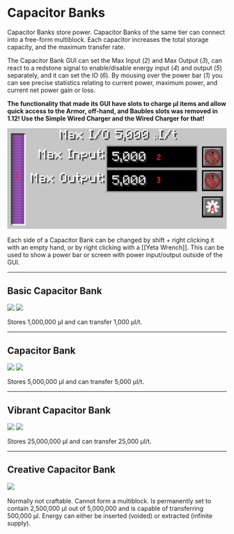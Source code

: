 # Capacitor Banks
Capacitor Banks store power.  Capacitor Banks of the same tier can connect into a free-form multiblock.  Each capacitor increases the total storage capacity, and the maximum transfer rate.

The Capacitor Bank GUI can set the Max Input (*2*) and Max Output (*3*), can react to a redstone signal to enable/disable energy input (*4*) and output (*5*) separately, and it can set the IO (*6*).  By mousing over the power bar (*1*) you can see precise statistics relating to current power, maximum power, and current net power gain or loss.

**The functionality that made its GUI have slots to charge µI items and allow quick access to the Armor, off-hand, and Baubles slots was removed in 1.12! Use the Simple Wired Charger and the Wired Charger for that!**

![Capacitor Bank GUI](https://github.com/paul-soporan/enderio-wiki/blob/master/images/GUIs/Capacitor-Bank-GUI.png)

Each side of a Capacitor Bank can be changed by shift + right clicking it with an empty hand, or by right clicking with a [[Yeta Wrench]].  This can be used to show a power bar or screen with power input/output outside of the GUI.

***
## Basic Capacitor Bank

![](http://loenwind.info/eio/Basic_Capacitor_Bank.png) ![](http://loenwind.info/eio/Basic_Capacitor_Bank_2.png)

Stores 1,000,000 µI and can transfer 1,000 µI/t.

***

## Capacitor Bank

![](http://loenwind.info/eio/Capacitor_Bank.png) ![](http://loenwind.info/eio/Capacitor_Bank_2.png)

Stores 5,000,000 µI and can transfer 5,000 µI/t.

***

## Vibrant Capacitor Bank

![](http://loenwind.info/eio/Vibrant_Capacitor_Bank.png) ![](http://loenwind.info/eio/Vibrant_Capacitor_Bank_2.png)

Stores 25,000,000 µI and can transfer 25,000 µI/t.

***

## Creative Capacitor Bank

![](http://loenwind.info/eio/Creative_Capacitor_Bank.png)

Normally not craftable.  Cannot form a multiblock.  Is permanently set to contain 2,500,000 µI out of 5,000,000 and is capable of transferring 500,000 µI.  Energy can either be inserted (voided) or extracted (infinite supply).
